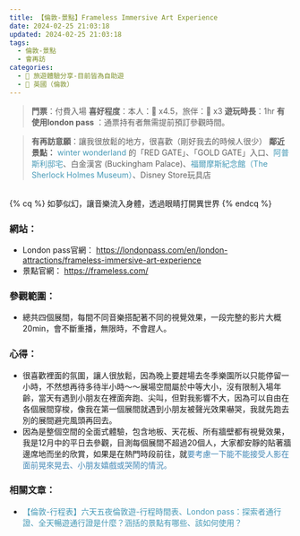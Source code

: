 ```yaml
---
title: 【倫敦-景點】Frameless Immersive Art Experience
date: 2024-02-25 21:03:18
updated: 2024-02-25 21:03:18
tags:
  - 倫敦-景點
  - 會再訪
categories: 
  - 🌴 旅遊體驗分享-目前皆為自助遊
  - 🥥 英國（倫敦） 
---
```

>**門票**：付費入場
>**喜好程度**：本人：🌝 x4.5，旅伴：🌝 x3
>**遊玩時長**：1hr
>**有使用london pass** ：通票持有者無需提前預訂參觀時間。
<!-- more -->
>**有再訪意願**：讓我很放鬆的地方，很喜歡（剛好我去的時候人很少）
>**鄰近景點：** <font color=#4599B6>winter wonderland</font> 的「RED GATE」、「GOLD GATE」入口、<font color=#4599B6>阿普斯利邸宅</font>、白金漢宮 (Buckingham Palace)、<font color=#4599B6>福爾摩斯紀念館（The Sherlock Holmes Museum）</font>、Disney Store玩具店

<br>
{% cq %} 如夢似幻，讓音樂流入身體，透過眼睛打開異世界 {% endcq %}
<br>

### 網站：
  + London pass官網：
  https://londonpass.com/en/london-attractions/frameless-immersive-art-experience
  + 景點官網：
  https://frameless.com/
### 參觀範圍： 
  + 總共四個展間，每間不同音樂搭配著不同的視覺效果，一段完整的影片大概20min，會不斷重播，無限時，不會趕人。
### 心得：
  + 很喜歡裡面的氛圍，讓人很放鬆，因為晚上要趕場去冬季樂園所以只能停留一小時，不然想再待多待半小時～～展場空間屬於中等大小，沒有限制入場年齡，當天有遇到小朋友在裡面奔跑、尖叫，但對我影響不大，因為可以自由在各個展間穿梭，像我在第一個展間就遇到小朋友被聲光效果嚇哭，我就先跑去別的展間避完風頭再回去。
  + 因為是整個空間的全面式體驗，包含地板、天花板、所有牆壁都有視覺效果，我是12月中的平日去參觀，目測每個展間不超過20個人，大家都安靜的貼著牆邊席地而坐的欣賞，如果是在熱門時段前往，就<font color=#4287B5>要考慮一下能不能接受人影在面前晃來晃去、小朋友嬉戲或哭鬧的情況。</font> 

### 相關文章：
+ <font color=#4599B6>【倫敦-行程表】六天五夜倫敦遊-行程時間表、London pass：探索者通行證、全天暢遊通行證是什麼？涵括的景點有哪些、該如何使用？</font> 